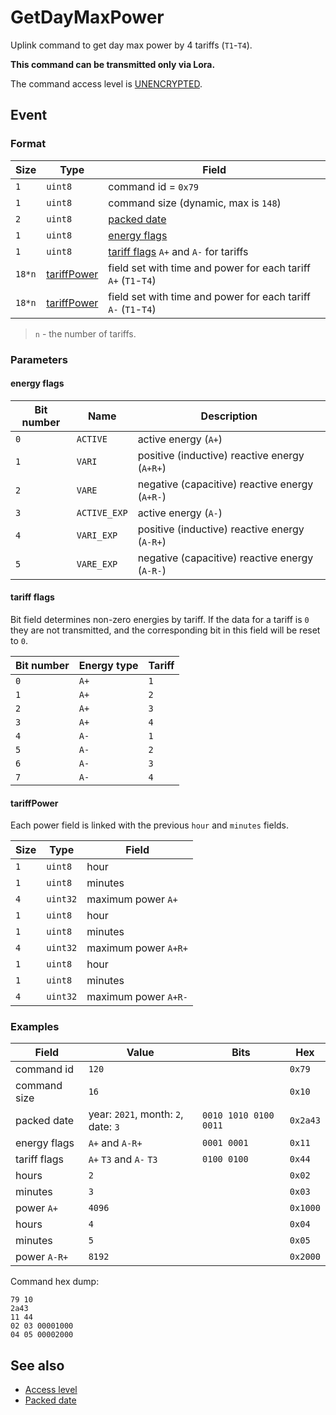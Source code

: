 # GetDayMaxPower

Uplink command to get day max power by 4 tariffs (`T1`-`T4`).

**This command can be transmitted only via Lora.**

The command access level is [UNENCRYPTED](../basics.md#command-access-level).


## Event

### Format

| Size   | Type                        | Field                                                              |
| ------ | --------------------------- | ------------------------------------------------------------------ |
| `1`    | `uint8`                     | command id = `0x79`                                                |
| `1`    | `uint8`                     | command size (dynamic, max is `148`)                               |
| `2`    | `uint8`                     | [packed date](../../types.md#packed-date)                          |
| `1`    | `uint8`                     | [energy flags](#energy-flags)                                      |
| `1`    | `uint8`                     | [tariff flags](#non-zero-energies-flags) `A+` and `A-` for tariffs |
| `18*n` | [tariffPower](#tariffpower) | field set with time and power for each tariff `A+` (`T1`-`T4`)     |
| `18*n` | [tariffPower](#tariffpower) | field set with time and power for each tariff `A-` (`T1`-`T4`)     |

> `n` - the number of tariffs.

### Parameters

#### **energy flags**

| Bit number | Name         | Description                                    |
| ---------- | ------------ | ---------------------------------------------- |
| `0`        | `ACTIVE`     | active energy (`A+`)                           |
| `1`        | `VARI`       | positive (inductive) reactive energy (`A+R+`)  |
| `2`        | `VARE`       | negative (capacitive) reactive energy (`A+R-`) |
| `3`        | `ACTIVE_EXP` | active energy (`A-`)                           |
| `4`        | `VARI_EXP`   | positive (inductive) reactive energy (`A-R+`)  |
| `5`        | `VARE_EXP`   | negative (capacitive) reactive energy (`A-R-`) |

#### **tariff flags**

Bit field determines non-zero energies by tariff.
If the data for a tariff is `0` they are not transmitted, and the corresponding bit in this field will be reset to `0`.

| Bit number | Energy type | Tariff |
| ---------- | ----------- | ------ |
| `0`        | `A+`        | `1`    |
| `1`        | `A+`        | `2`    |
| `2`        | `A+`        | `3`    |
| `3`        | `A+`        | `4`    |
| `4`        | `A-`        | `1`    |
| `5`        | `A-`        | `2`    |
| `6`        | `A-`        | `3`    |
| `7`        | `A-`        | `4`    |

#### **tariffPower**

Each power field is linked with the previous `hour` and `minutes` fields.

| Size | Type     | Field                |
| ---- | -------- | -------------------- |
| `1`  | `uint8`  | hour                 |
| `1`  | `uint8`  | minutes              |
| `4`  | `uint32` | maximum power `A+`   |
| `1`  | `uint8`  | hour                 |
| `1`  | `uint8`  | minutes              |
| `4`  | `uint32` | maximum power `A+R+` |
| `1`  | `uint8`  | hour                 |
| `1`  | `uint8`  | minutes              |
| `4`  | `uint32` | maximum power `A+R-` |

### Examples

| Field        | Value                               | Bits                  | Hex      |
| ------------ | ----------------------------------- | --------------------- | -------- |
| command id   | `120`                               |                       | `0x79`   |
| command size | `16`                                |                       | `0x10`   |
| packed date  | year: `2021`, month: `2`, date: `3` | `0010 1010 0100 0011` | `0x2a43` |
| energy flags | `A+` and `A-R+`                     | `0001 0001`           | `0x11`   |
| tariff flags | `A+` `T3` and `A-` `T3`             | `0100 0100`           | `0x44`   |
| hours        | `2`                                 |                       | `0x02`   |
| minutes      | `3`                                 |                       | `0x03`   |
| power `A+`   | `4096`                              |                       | `0x1000` |
| hours        | `4`                                 |                       | `0x04`   |
| minutes      | `5`                                 |                       | `0x05`   |
| power `A-R+` | `8192`                              |                       | `0x2000` |

Command hex dump:

```
79 10
2a43
11 44
02 03 00001000
04 05 00002000
```


## See also

* [Access level](../basics.md#command-access-level)
* [Packed date](../../types.md#packed-date)
